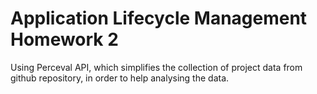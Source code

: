 # Application Lifecycle Management Homework 2

Using Perceval API, which simplifies the collection of project data from github repository, in order to help analysing the data.
